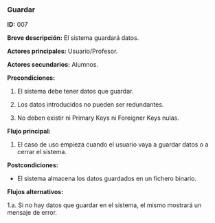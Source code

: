 ### Guardar 

**ID:** 007

**Breve descripción:** El sistema guardará datos.

**Actores principales:** Usuario/Profesor.

**Actores secundarios:** Alumnos.

**Precondiciones:**

1. El sistema debe tener datos que guardar.

2. Los datos introducidos no pueden ser redundantes.

3. No deben existir ni Primary Keys ni Foreigner Keys nulas.

**Flujo principal:**
1. El caso de uso empieza cuando el usuario vaya a guardar datos o a cerrar el sistema.

**Postcondiciones:**
* El sistema almacena los datos guardados en un fichero binario.

**Flujos alternativos:**

1.a. Si no hay datos que guardar en el sistema, el mismo mostrará un mensaje de error.

